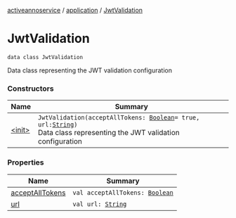 [activeannoservice](../../index.md) / [application](../index.md) / [JwtValidation](./index.md)

# JwtValidation

`data class JwtValidation`

Data class representing the JWT validation configuration

### Constructors

| Name | Summary |
|---|---|
| [&lt;init&gt;](-init-.md) | `JwtValidation(acceptAllTokens: `[`Boolean`](https://kotlinlang.org/api/latest/jvm/stdlib/kotlin/-boolean/index.html)` = true, url: `[`String`](https://kotlinlang.org/api/latest/jvm/stdlib/kotlin/-string/index.html)`)`<br>Data class representing the JWT validation configuration |

### Properties

| Name | Summary |
|---|---|
| [acceptAllTokens](accept-all-tokens.md) | `val acceptAllTokens: `[`Boolean`](https://kotlinlang.org/api/latest/jvm/stdlib/kotlin/-boolean/index.html) |
| [url](url.md) | `val url: `[`String`](https://kotlinlang.org/api/latest/jvm/stdlib/kotlin/-string/index.html) |
